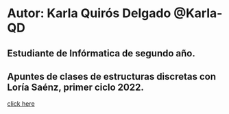 # Autor: Karla Quirós Delgado @Karla-QD

## Estudiante de Infórmatica de segundo año.

## Apuntes de clases de estructuras discretas con Loría Saénz, primer ciclo 2022.

[click here](estructurasDiscretas/../discretasApuntes.html)